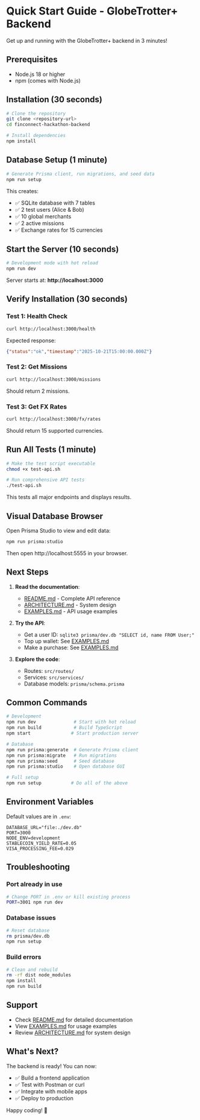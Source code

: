 # Quick Start Guide - GlobeTrotter+ Backend

Get up and running with the GlobeTrotter+ backend in 3 minutes!

## Prerequisites

- Node.js 18 or higher
- npm (comes with Node.js)

## Installation (30 seconds)

```bash
# Clone the repository
git clone <repository-url>
cd finconnect-hackathon-backend

# Install dependencies
npm install
```

## Database Setup (1 minute)

```bash
# Generate Prisma client, run migrations, and seed data
npm run setup
```

This creates:
- ✅ SQLite database with 7 tables
- ✅ 2 test users (Alice & Bob)
- ✅ 10 global merchants
- ✅ 2 active missions
- ✅ Exchange rates for 15 currencies

## Start the Server (10 seconds)

```bash
# Development mode with hot reload
npm run dev
```

Server starts at: **http://localhost:3000**

## Verify Installation (30 seconds)

### Test 1: Health Check
```bash
curl http://localhost:3000/health
```

Expected response:
```json
{"status":"ok","timestamp":"2025-10-21T15:00:00.000Z"}
```

### Test 2: Get Missions
```bash
curl http://localhost:3000/missions
```

Should return 2 missions.

### Test 3: Get FX Rates
```bash
curl http://localhost:3000/fx/rates
```

Should return 15 supported currencies.

## Run All Tests (1 minute)

```bash
# Make the test script executable
chmod +x test-api.sh

# Run comprehensive API tests
./test-api.sh
```

This tests all major endpoints and displays results.

## Visual Database Browser

Open Prisma Studio to view and edit data:

```bash
npm run prisma:studio
```

Then open http://localhost:5555 in your browser.

## Next Steps

1. **Read the documentation**:
   - [README.md](README.md) - Complete API reference
   - [ARCHITECTURE.md](ARCHITECTURE.md) - System design
   - [EXAMPLES.md](EXAMPLES.md) - API usage examples

2. **Try the API**:
   - Get a user ID: `sqlite3 prisma/dev.db "SELECT id, name FROM User;"`
   - Top up wallet: See [EXAMPLES.md](EXAMPLES.md#2-top-up-wallet)
   - Make a purchase: See [EXAMPLES.md](EXAMPLES.md#1-make-a-purchase)

3. **Explore the code**:
   - Routes: `src/routes/`
   - Services: `src/services/`
   - Database models: `prisma/schema.prisma`

## Common Commands

```bash
# Development
npm run dev              # Start with hot reload
npm run build            # Build TypeScript
npm start               # Start production server

# Database
npm run prisma:generate  # Generate Prisma client
npm run prisma:migrate   # Run migrations
npm run prisma:seed      # Seed database
npm run prisma:studio    # Open database GUI

# Full setup
npm run setup           # Do all of the above
```

## Environment Variables

Default values are in `.env`:
```env
DATABASE_URL="file:./dev.db"
PORT=3000
NODE_ENV=development
STABLECOIN_YIELD_RATE=0.05
VISA_PROCESSING_FEE=0.029
```

## Troubleshooting

### Port already in use
```bash
# Change PORT in .env or kill existing process
PORT=3001 npm run dev
```

### Database issues
```bash
# Reset database
rm prisma/dev.db
npm run setup
```

### Build errors
```bash
# Clean and rebuild
rm -rf dist node_modules
npm install
npm run build
```

## Support

- Check [README.md](README.md) for detailed documentation
- View [EXAMPLES.md](EXAMPLES.md) for usage examples
- Review [ARCHITECTURE.md](ARCHITECTURE.md) for system design

## What's Next?

The backend is ready! You can now:
- ✅ Build a frontend application
- ✅ Test with Postman or curl
- ✅ Integrate with mobile apps
- ✅ Deploy to production

Happy coding! 🚀
